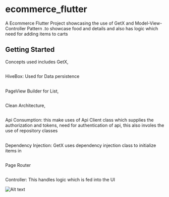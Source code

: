 # ecommerce_flutter

A Ecommerce Flutter Project showcasing the use of GetX and Model-View-Controller Pattern .to showcase food and details and also has logic which need for adding items to carts

## Getting Started

Concepts used includes 
GetX,
##
HiveBox: Used for Data persistence
##
PageView Builder for List, 
##
Clean Architecture,
##
Api Consumption: this make uses of Api Client class which supplies the authorization and tokens, need for authentication of api, this also involes the use of repository classes
##
Dependency Injection: GetX uses dependency injection class to initialize items in 
##
Page Router
##
Controller: This handles logic which is fed into the UI


![Alt text](https://github.com/AdeifeTaiwo/flutter_bloc_pattern/assets/37305943/f2c9a7a6-3d96-453a-b6d6-101d8cbf7c4f)
